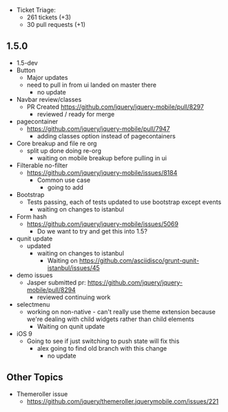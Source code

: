 * Ticket Triage:
  * 261 tickets (+3)
  * 30 pull requests (+1)

## 1.5.0
  * 1.5-dev
  * Button
    * Major updates
    * need to pull in from ui landed on master there
      * no update
  * Navbar review/classes
    * PR Created https://github.com/jquery/jquery-mobile/pull/8297
      * reviewed / ready for merge
  * pagecontainer
    * https://github.com/jquery/jquery-mobile/pull/7947
      * adding classes option instead of pagecontainers
  * Core breakup and file re org
    * split up done doing re-org
      * waiting on mobile breakup before pulling in ui
  * Filterable no-filter
    * https://github.com/jquery/jquery-mobile/issues/8184
      * Common use case
        * going to add
  * Bootstrap
    * Tests passing, each of tests updated to use bootstrap except events
      * waiting on changes to istanbul
  * Form hash
    * https://github.com/jquery/jquery-mobile/issues/5069
      * Do we want to try and get this into 1.5?
  * qunit update
    * updated
      * waiting on changes to istanbul
        * Waiting on https://github.com/asciidisco/grunt-qunit-istanbul/issues/45
  * demo issues
    * Jasper submitted pr: https://github.com/jquery/jquery-mobile/pull/8294
      * reviewed continuing work
  * selectmenu
    * working on non-native - can't really use theme extension because we're dealing with child widgets rather than child elements
      * Waiting on qunit update
  * iOS 9
    * Going to see if just switching to push state will fix this
      * alex going to find old branch with this change
        * no update

## Other Topics
* Themeroller issue
  * https://github.com/jquery/themeroller.jquerymobile.com/issues/221
